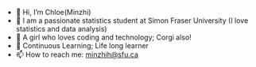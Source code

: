 - 👋 Hi, I’m Chloe(Minzhi)
- 🤩 I am a passionate statistics student at Simon Fraser University (I love statistics and data analysis)
- 👀 A girl who loves coding and technology; Corgi also!
- 🌱 Continuous Learning; Life long learner
- 📫 How to reach me: minzhih@sfu.ca

<!---
minzhih/minzhih is a ✨ special ✨ repository because its `README.md` (this file) appears on your GitHub profile.
You can click the Preview link to take a look at your changes.
--->
